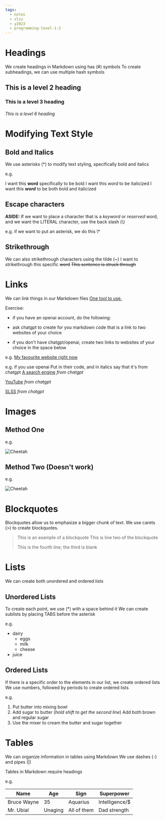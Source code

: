 ```yaml
---
tags:
  - notes
  - slss
  - y2023
  - programming-level-1-2
---
```

# Headings
We create headings in Markdown using has (#) symbols
To create subheadings, we can use multiple hash symbols

## This is a level 2 heading

### This is a level 3 heading

###### This is a level 6 heading

# Modifying Text Style

## Bold and Italics

We use asterisks (\*) to modify text styling, specifically
bold and italics

e.g.

I want this **word** specifically to be bold
I want this *word* to be italicized
I want this ***word*** to be both bold and italicized

## Escape characters

**ASIDE:** If we want to place a character that is a *keyword* or *reserved*
word, and we want the LITERAL character, use
the back slash (\\)

e.g. if we want to put an asterisk, we do this \\\*

## Strikethrough

We can also strikethrough characters using the tilde (~)
I want to strikethrough this specific ~~word~~ 
~~This sentence is struck through~~ 

# Links
We can link things in our Markdown files
[One tool to use.](https://chat.openai.com)

Exercise:

* if you have an openai account, do the
following:

* ask chatgpt to create for you
 markdown code that is a link to two
 websites of your choice

* if you don't have chatgpt/openai, create
   two links to websites of your choice in the space
   below

e.g. [My favourite website right now](https://nyt.com)

e.g. if you use openai
Put in their code, and in italics say that it's
from chatgpt
[A search engine](https://www.google.com)
*from chatgpt* 

[YouTube](https://www.youtube.com/)
*from chatgpt*

[SLSS](https://slss.sd38.bc.ca)
*from chatgpt*

# Images

## Method One

e.g.

![Cheetah](http://elelur.com/data_images/mammals/cheetah/cheetah-02.jpg) 

## Method Two (Doesn't work)

e.g. 

![Cheetah][cheetahpic]

[cheetahpic]: http://elelur.com/data_images/mammals/cheetah/cheetah-02.jpg

# Blockquotes
Blockquotes allow us to emphasize a bigger chunk of text.
We use carets (>) to create blockquotes.

> This is an example of a blockquote
> This is line two of the blockquote
> 
> This is the fourth line; the third is blank

# Lists
We can create both unordered and ordered lists

## Unordered Lists
To create each point, we use (\*) with a space behind it
We can create sublists by placing TABS before the asterisk

e.g.
* dairy
	* eggs
	* milk
	* cheese
* juice

## Ordered Lists
If there is a specific order to the elements in our list,
we create ordered lists
We use numbers, followed by periods to create ordered lists

e.g.
1. Put butter into mixing bowl
2. Add sugar to butter (*hold shift to get the second line*)
   Add both brown and regular sugar
4. Use the mixer to cream the butter and sugar together

# Tables
We can organize information in tables using Markdown
We use dashes (-) and pipes (|) 

Tables in Markdown require headings

e.g.

| Name      | Age    | Sign    | Superpower |
| -------   | ------ | ------  | ---------- |
| Bruce Wayne | 35   | Aquarius | Intelligence/$ |
| Mr. Ubial | Unaging | All of them | Dad strength |


